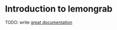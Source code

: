 # Introduction to lemongrab

TODO: write [great documentation](http://jacobian.org/writing/what-to-write/)
